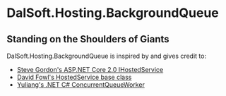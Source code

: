 # DalSoft.Hosting.BackgroundQueue

## Standing on the Shoulders of Giants

DalSoft.Hosting.BackgroundQueue is inspired by and gives credit to:

* [Steve Gordon's ASP.NET Core 2.0 IHostedService](https://www.stevejgordon.co.uk/asp-net-core-2-ihostedservice)
* [David Fowl's HostedService base class](https://gist.github.com/davidfowl/a7dd5064d9dcf35b6eae1a7953d615e3)
* [Yuliang's .NET C# ConcurrentQueueWorker](https://dingyuliang.me/net-async-tasks-execution-c-concurrentqueueworker/)
